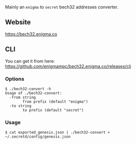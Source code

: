 Mainly an `enigma` to `secret` bech32 addresses converter.

## Website

https://bech32.enigma.co

## CLI

You can get it from here: https://github.com/enigmampc/bech32.enigma.co/releases/cli

### Options

```console
$ ./bech32-convert -h
Usage of ./bech32-convert:
  -from string
        from prefix (default "enigma")
  -to string
        to prefix (default "secret")
```

### Usage

```console
$ cat exported_genesis.json | ./bech32-convert > ~/.secretd/config/genesis.json
```
